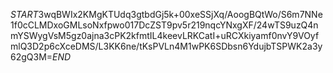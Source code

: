 $START$3wqBWIx2KMgKTUdq3gtbdGj5k+00xeSSjXq/AoogBQtWo/S6m7NNe1f0cCLMDxoGMLsoNxfpwo017DcZST9pv5r219nqcYNxgXF/24wTS9uzQ4nmYSWygVsM5gz0ajna3cPK2kfmtIL4keevLRKCatI+uRCXkiyamf0nvY9VOyfmlQ3D2p6cXceDMS/L3KK6ne/tKsPVLn4M1wPK6SDbsn6YdujbTSPWK2a3y62gQ3M=$END$